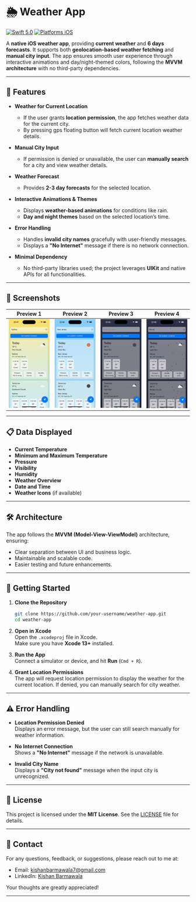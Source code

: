 # 🌦️ Weather App

[![Swift 5.0](https://img.shields.io/badge/Swift-5.10-orange.svg?style=flat)](https://developer.apple.com/swift/)
[![Platforms iOS](https://img.shields.io/badge/Platforms-iOS-green.svg?style=flat)](http://www.apple.com/ios/)

A **native iOS weather app**, providing **current weather** and **6 days forecasts**. It supports both **geolocation-based weather fetching** and **manual city input**. The app ensures smooth user experience through interactive animations and day/night-themed colors, following the **MVVM architecture** with no third-party dependencies.

---

## 🌟 Features

- **Weather for Current Location**

  - If the user grants **location permission**, the app fetches weather data for the current city.
  - By pressing gps floating button will fetch current location weather details.

- **Manual City Input**

  - If permission is denied or unavailable, the user can **manually search** for a city and view weather details.

- **Weather Forecast**

  - Provides **2-3 day forecasts** for the selected location.

- **Interactive Animations & Themes**

  - Displays **weather-based animations** for conditions like rain.
  - **Day and night themes** based on the selected location’s time.

- **Error Handling**

  - Handles **invalid city names** gracefully with user-friendly messages.
  - Displays a **"No Internet"** message if there is no network connection.

- **Minimal Dependency**
  - No third-party libraries used; the project leverages **UIKit** and native APIs for all functionalities.

---

## 📱 Screenshots

Preview 1                  | Preview 2                 | Preview 3                 | Preview 4                  
:-------------------------:|:-------------------------:|:-------------------------:|:-------------------------:
| ![](https://github.com/kishanbarmawala/Weather-App/blob/main/Preview/demo-1.png) | ![](https://github.com/kishanbarmawala/Weather-App/blob/main/Preview/demo-2.png) | ![](https://github.com/kishanbarmawala/Weather-App/blob/main/Preview/demo-3.png) | ![](https://github.com/kishanbarmawala/Weather-App/blob/main/Preview/demo-4.gif) |

---

## 📋 Data Displayed

- **Current Temperature**
- **Minimum and Maximum Temperature**
- **Pressure**
- **Visibility**
- **Humidity**
- **Weather Overview**
- **Date and Time**
- **Weather Icons** (if available)

---

## 🛠️ Architecture

The app follows the **MVVM (Model-View-ViewModel)** architecture, ensuring:

- Clear separation between UI and business logic.
- Maintainable and scalable code.
- Easier testing and future enhancements.

---

## 🚀 Getting Started

1. **Clone the Repository**

   ```bash
   git clone https://github.com/your-username/weather-app.git
   cd weather-app
   ```

2. **Open in Xcode**  
   Open the `.xcodeproj` file in Xcode.  
   Make sure you have **Xcode 13+** installed.

3. **Run the App**  
   Connect a simulator or device, and hit **Run** (`Cmd + R`).

4. **Grant Location Permissions**  
   The app will request location permission to display the weather for the current location. If denied, you can manually search for city weather.

---

## ⚠️ Error Handling

- **Location Permission Denied**  
  Displays an error message, but the user can still search manually for weather information.

- **No Internet Connection**  
  Shows a **"No Internet"** message if the network is unavailable.

- **Invalid City Name**  
  Displays a **"City not found"** message when the input city is unrecognized.

---

## 📝 License

This project is licensed under the **MIT License**. See the [LICENSE](LICENSE) file for details.

---

## 📧 Contact

For any questions, feedback, or suggestions, please reach out to me at:

- Email: [kishanbarmawala7@gmail.com](mailto:kishanbarmawala7@gmail.com)
- LinkedIn: [Kishan Barmawala](https://www.linkedin.com/in/kishan-barmawala/)

Your thoughts are greatly appreciated!

---
